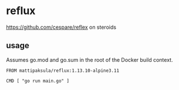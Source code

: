 # reflux

https://github.com/cespare/reflex on steroids

## usage

Assumes go.mod and go.sum in the root of the Docker build context.

```
FROM mattipaksula/reflux:1.13.10-alpine3.11

CMD [ "go run main.go" ]
```
